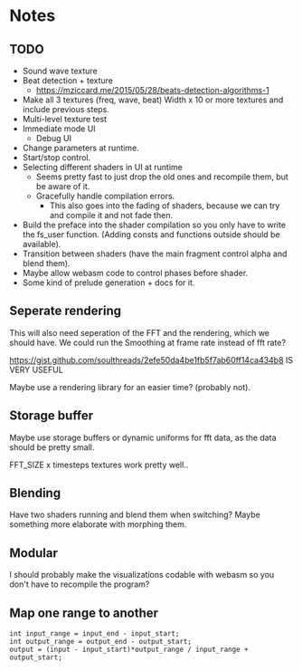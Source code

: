 # Notes

## TODO

- Sound wave texture
- Beat detection + texture
  - https://mziccard.me/2015/05/28/beats-detection-algorithms-1
- Make all 3 textures (freq, wave, beat) Width x 10 or more textures and include previous steps.
- Multi-level texture test
- Immediate mode UI
  - Debug UI
- Change parameters at runtime.
- Start/stop control.
- Selecting different shaders in UI at runtime
  - Seems pretty fast to just drop the old ones and recompile them, but be aware of it.
  - Gracefully handle compilation errors.
    - This also goes into the fading of shaders, because we can try and compile it and not fade then.
- Build the preface into the shader compilation so you only have to write the fs_user function. (Adding consts and functions outside should be available).
- Transition between shaders (have the main fragment control alpha and blend them).
- Maybe allow webasm code to control phases before shader.
- Some kind of prelude generation + docs for it.

## Seperate rendering

This will also need seperation of the FFT and the rendering, which we should have.
We could run the Smoothing at frame rate instead of fft rate?

https://gist.github.com/soulthreads/2efe50da4be1fb5f7ab60ff14ca434b8 IS VERY USEFUL

Maybe use a rendering library for an easier time? (probably not).

## Storage buffer

Maybe use storage buffers or dynamic uniforms for fft data, as the data should be pretty small.

FFT_SIZE x timesteps textures work pretty well..

## Blending

Have two shaders running and blend them when switching? Maybe something more elaborate with morphing them.

## Modular

I should probably make the visualizations codable with webasm so you don't have to recompile the program?

## Map one range to another

```
int input_range = input_end - input_start;
int output_range = output_end - output_start;
output = (input - input_start)*output_range / input_range + output_start;
```

